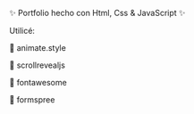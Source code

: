 ✨ Portfolio hecho con Html, Css & JavaScript ✨

Utilicé:

🌼 animate.style 

🌼 scrollrevealjs

🌼 fontawesome

🌼 formspree



<img src="https://raw.githubusercontent.com/agustinabellone/Portfolio/master/img/portada.png" alt=""/>
